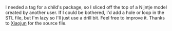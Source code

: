 I needed a tag for a child's package, so I sliced off the top of a Nijntje model created by another user. If I could be bothered, I'd add a hole or loop in the STL file, but I'm lazy so I'll just use a drill bit. Feel free to improve it. Thanks to <a href="https://www.thingiverse.com/Xiaojun/about">Xiaojun</a> for the source file.


